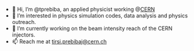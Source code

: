 - 👋 Hi, I’m @tprebiba, an applied physicist working @[CERN](https://home.cern)
- 👀 I’m interested in physics simulation codes, data analysis and physics outreach. 
- 🌱 I’m currently working on the beam intensity reach of the CERN injectors.  
- 📫 Reach me at [tirsi.prebibaj@cern.ch](mailto:tirsi.prebibaj@cern.ch)

<!---
tprebiba/tprebiba is a ✨ special ✨ repository because its `README.md` (this file) appears on your GitHub profile.
You can click the Preview link to take a look at your changes.
--->
